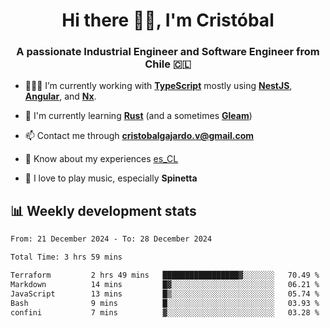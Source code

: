 <h1 align="center">Hi there ✌🏻, I'm Cristóbal</h1>
<h3 align="center">A passionate Industrial Engineer and Software Engineer from Chile 🇨🇱</h3>

- 🧑🏻‍💻 I’m currently working with **[TypeScript](https://www.typescriptlang.org)** mostly using **[NestJS](https://nestjs.com)**, **[Angular](https://angular.io)**, and **[Nx](https://nx.dev)**.

- 🌱 I'm currently learning **[Rust](https://www.rust-lang.org)** (and a sometimes **[Gleam](https://gleam.run/)**)

- 📫 Contact me through **cristobalgajardo.v@gmail.com**

- 📄 Know about my experiences [es_CL](https://bit.ly/cv-cristobal-gajardo)

- 🎸 I love to play music, especially **Spinetta**

## 📊 Weekly development stats

<!--START_SECTION:waka-->

```txt
From: 21 December 2024 - To: 28 December 2024

Total Time: 3 hrs 59 mins

Terraform         2 hrs 49 mins   █████████████████▓░░░░░░░   70.49 %
Markdown          14 mins         █▓░░░░░░░░░░░░░░░░░░░░░░░   06.21 %
JavaScript        13 mins         █▒░░░░░░░░░░░░░░░░░░░░░░░   05.74 %
Bash              9 mins          █░░░░░░░░░░░░░░░░░░░░░░░░   03.93 %
confini           7 mins          ▓░░░░░░░░░░░░░░░░░░░░░░░░   03.28 %
```

<!--END_SECTION:waka-->
